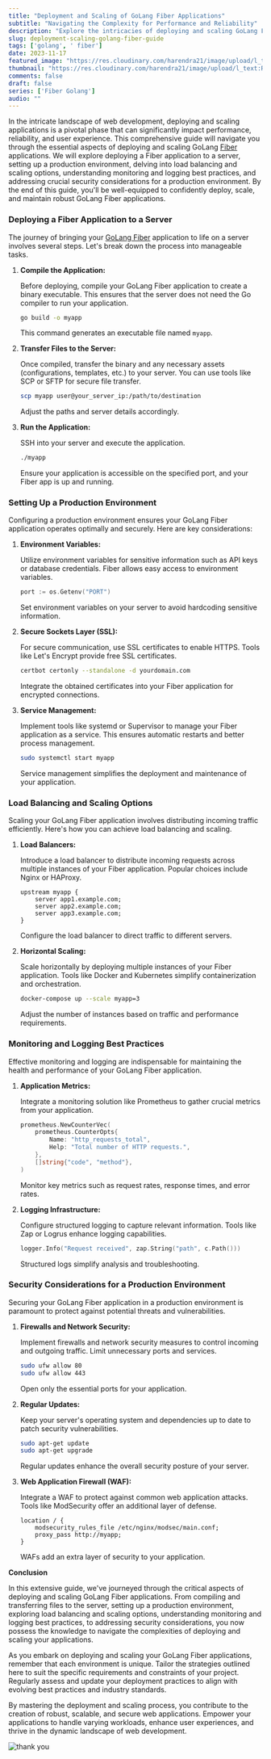```yaml
---
title: "Deployment and Scaling of GoLang Fiber Applications"
subtitle: "Navigating the Complexity for Performance and Reliability"
description: "Explore the intricacies of deploying and scaling GoLang Fiber applications with this comprehensive guide."
slug: deployment-scaling-golang-fiber-guide
tags: ['golang', ' fiber']
date: 2023-11-17
featured_image: "https://res.cloudinary.com/harendra21/image/upload/l_text:Roboto_35_bold:Deployment%20and%20Scaling%20of%20GoLang%20Fiber%20Applications,co_rgb:fff/golangwithexample/golang-fiber-course.png"
thumbnail: "https://res.cloudinary.com/harendra21/image/upload/l_text:Roboto_35_bold:Deployment%20and%20Scaling%20of%20GoLang%20Fiber%20Applications,co_rgb:fff/golangwithexample/golang-fiber-course.png"
comments: false
draft: false
series: ['Fiber Golang']
audio: ""
---
```


In the intricate landscape of web development, deploying and scaling applications is a pivotal phase that can significantly impact performance, reliability, and user experience. This comprehensive guide will navigate you through the essential aspects of deploying and scaling GoLang [Fiber](https://golang.withcodeexample.com/blog/fiber-golang-powerful-web-framework/) applications. We will explore deploying a Fiber application to a server, setting up a production environment, delving into load balancing and scaling options, understanding monitoring and logging best practices, and addressing crucial security considerations for a production environment. By the end of this guide, you'll be well-equipped to confidently deploy, scale, and maintain robust GoLang Fiber applications.

### Deploying a Fiber Application to a Server

The journey of bringing your [GoLang Fiber](https://golang.withcodeexample.com/blog/fiber-golang-powerful-web-framework/) application to life on a server involves several steps. Let's break down the process into manageable tasks.

1. **Compile the Application:**

   Before deploying, compile your GoLang Fiber application to create a binary executable. This ensures that the server does not need the Go compiler to run your application.

   ```bash
   go build -o myapp
   ```

   This command generates an executable file named `myapp`.

2. **Transfer Files to the Server:**

   Once compiled, transfer the binary and any necessary assets (configurations, templates, etc.) to your server. You can use tools like SCP or SFTP for secure file transfer.

   ```bash
   scp myapp user@your_server_ip:/path/to/destination
   ```

   Adjust the paths and server details accordingly.

3. **Run the Application:**

   SSH into your server and execute the application.

   ```bash
   ./myapp
   ```

   Ensure your application is accessible on the specified port, and your Fiber app is up and running.

### Setting Up a Production Environment

Configuring a production environment ensures your GoLang Fiber application operates optimally and securely. Here are key considerations:

1. **Environment Variables:**

   Utilize environment variables for sensitive information such as API keys or database credentials. Fiber allows easy access to environment variables.

   ```go
   port := os.Getenv("PORT")
   ```

   Set environment variables on your server to avoid hardcoding sensitive information.

2. **Secure Sockets Layer (SSL):**

   For secure communication, use SSL certificates to enable HTTPS. Tools like Let's Encrypt provide free SSL certificates.

   ```bash
   certbot certonly --standalone -d yourdomain.com
   ```

   Integrate the obtained certificates into your Fiber application for encrypted connections.

3. **Service Management:**

   Implement tools like systemd or Supervisor to manage your Fiber application as a service. This ensures automatic restarts and better process management.

   ```bash
   sudo systemctl start myapp
   ```

   Service management simplifies the deployment and maintenance of your application.

### Load Balancing and Scaling Options

Scaling your GoLang Fiber application involves distributing incoming traffic efficiently. Here's how you can achieve load balancing and scaling.

1. **Load Balancers:**

   Introduce a load balancer to distribute incoming requests across multiple instances of your Fiber application. Popular choices include Nginx or HAProxy.

   ```nginx
   upstream myapp {
       server app1.example.com;
       server app2.example.com;
       server app3.example.com;
   }
   ```

   Configure the load balancer to direct traffic to different servers.

2. **Horizontal Scaling:**

   Scale horizontally by deploying multiple instances of your Fiber application. Tools like Docker and Kubernetes simplify containerization and orchestration.

   ```bash
   docker-compose up --scale myapp=3
   ```

   Adjust the number of instances based on traffic and performance requirements.

### Monitoring and Logging Best Practices

Effective monitoring and logging are indispensable for maintaining the health and performance of your GoLang Fiber application.

1. **Application Metrics:**

   Integrate a monitoring solution like Prometheus to gather crucial metrics from your application.

   ```go
   prometheus.NewCounterVec(
       prometheus.CounterOpts{
           Name: "http_requests_total",
           Help: "Total number of HTTP requests.",
       },
       []string{"code", "method"},
   )
   ```

   Monitor key metrics such as request rates, response times, and error rates.

2. **Logging Infrastructure:**

   Configure structured logging to capture relevant information. Tools like Zap or Logrus enhance logging capabilities.

   ```go
   logger.Info("Request received", zap.String("path", c.Path()))
   ```

   Structured logs simplify analysis and troubleshooting.

### Security Considerations for a Production Environment

Securing your GoLang Fiber application in a production environment is paramount to protect against potential threats and vulnerabilities.

1. **Firewalls and Network Security:**

   Implement firewalls and network security measures to control incoming and outgoing traffic. Limit unnecessary ports and services.

   ```bash
   sudo ufw allow 80
   sudo ufw allow 443
   ```

   Open only the essential ports for your application.

2. **Regular Updates:**

   Keep your server's operating system and dependencies up to date to patch security vulnerabilities.

   ```bash
   sudo apt-get update
   sudo apt-get upgrade
   ```

   Regular updates enhance the overall security posture of your server.

3. **Web Application Firewall (WAF):**

   Integrate a WAF to protect against common web application attacks. Tools like ModSecurity offer an additional layer of defense.

   ```nginx
   location / {
       modsecurity_rules_file /etc/nginx/modsec/main.conf;
       proxy_pass http://myapp;
   }
   ```

   WAFs add an extra layer of security to your application.

**Conclusion**

In this extensive guide, we've journeyed through the critical aspects of deploying and scaling GoLang Fiber applications. From compiling and transferring files to the server, setting up a production environment, exploring load balancing and scaling options, understanding monitoring and logging best practices, to addressing security considerations, you now possess the knowledge to navigate the complexities of deploying and scaling your applications.

As you embark on deploying and scaling your GoLang Fiber applications, remember that each environment is unique. Tailor the strategies outlined here to suit the specific requirements and constraints of your project. Regularly assess and update your deployment practices to align with evolving best practices and industry standards.

By mastering the deployment and scaling process, you contribute to the creation of robust, scalable, and secure web applications. Empower your applications to handle varying workloads, enhance user experiences, and thrive in the dynamic landscape of web development.


![thank you](https://res.cloudinary.com/harendra21/image/upload/w_500/golangwithexample/blog-2020-04-07-how_to_say_thank_you_in_business_i69dkn.png)